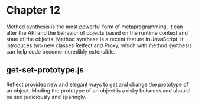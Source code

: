 # Chapter 12
Method synthesis is the most powerful form of metaprogramming. It can alter the API and the behavior of objects based on the runtime context and state of the objects. Method synthese is a recent feature in JavaScript. It introduces two new classes Relfect and Proxy, which with method synthesis can help code become incredibly extensible.

## get-set-prototype.js
Reflect provides new and elegant ways to get and change the prototype of an object. Moding the prototype of an object is a risky buisness and should be sed judiciously and sparingly.
